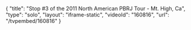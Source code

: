 {
    "title": "Stop #3 of the 2011 North American PBRJ Tour - Mt. High, Ca",
    "type": "solo",
    "layout": "iframe-static",
    "videoId": "160816",
    "url": "\/tvpembed\/160816"
}